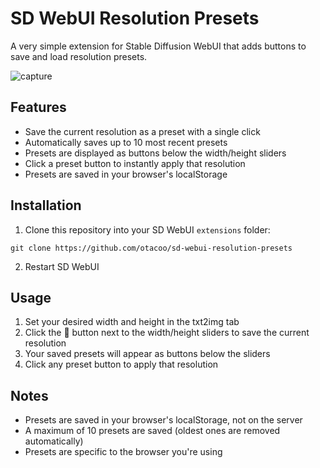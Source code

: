 # SD WebUI Resolution Presets

A very simple extension for Stable Diffusion WebUI that adds buttons to save and load resolution presets.


![capture](https://github.com/user-attachments/assets/c7fd1712-c38e-4711-bdd8-1bd608c7647e)


## Features

- Save the current resolution as a preset with a single click
- Automatically saves up to 10 most recent presets
- Presets are displayed as buttons below the width/height sliders
- Click a preset button to instantly apply that resolution
- Presets are saved in your browser's localStorage

## Installation

1. Clone this repository into your SD WebUI `extensions` folder:

 `git clone https://github.com/otacoo/sd-webui-resolution-presets`

2. Restart SD WebUI

## Usage

1. Set your desired width and height in the txt2img tab
2. Click the 💾 button next to the width/height sliders to save the current resolution
3. Your saved presets will appear as buttons below the sliders
4. Click any preset button to apply that resolution

## Notes

- Presets are saved in your browser's localStorage, not on the server
- A maximum of 10 presets are saved (oldest ones are removed automatically)
- Presets are specific to the browser you're using
